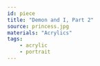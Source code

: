 ```yaml
---
id: piece
title: "Demon and I, Part 2"
source: princess.jpg
materials: "Acrylics"
tags:
    - acrylic
    - portrait
---
```

